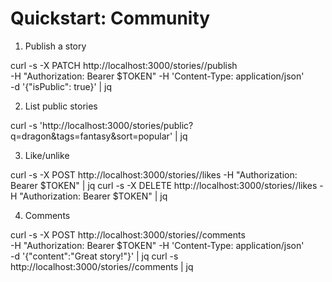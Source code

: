 # Quickstart: Community

1) Publish a story

curl -s -X PATCH http://localhost:3000/stories/<storyId>/publish \
 -H "Authorization: Bearer $TOKEN" -H 'Content-Type: application/json' \
 -d '{"isPublic": true}' | jq

2) List public stories

curl -s 'http://localhost:3000/stories/public?q=dragon&tags=fantasy&sort=popular' | jq

3) Like/unlike

curl -s -X POST http://localhost:3000/stories/<storyId>/likes -H "Authorization: Bearer $TOKEN" | jq
curl -s -X DELETE http://localhost:3000/stories/<storyId>/likes -H "Authorization: Bearer $TOKEN" | jq

4) Comments

curl -s -X POST http://localhost:3000/stories/<storyId>/comments \
 -H "Authorization: Bearer $TOKEN" -H 'Content-Type: application/json' \
 -d '{"content":"Great story!"}' | jq
curl -s http://localhost:3000/stories/<storyId>/comments | jq
